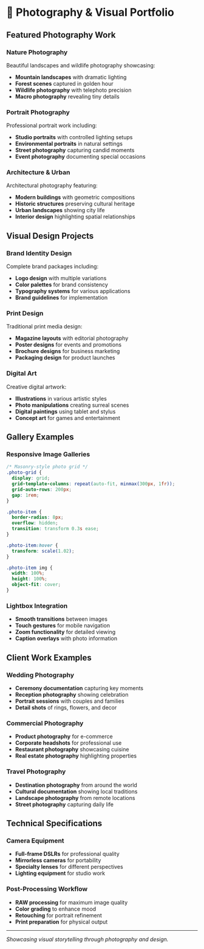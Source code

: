 # 📸 Photography & Visual Portfolio

## Featured Photography Work

### Nature Photography
Beautiful landscapes and wildlife photography showcasing:
- **Mountain landscapes** with dramatic lighting
- **Forest scenes** captured in golden hour
- **Wildlife photography** with telephoto precision
- **Macro photography** revealing tiny details

### Portrait Photography
Professional portrait work including:
- **Studio portraits** with controlled lighting setups
- **Environmental portraits** in natural settings
- **Street photography** capturing candid moments
- **Event photography** documenting special occasions

### Architecture & Urban
Architectural photography featuring:
- **Modern buildings** with geometric compositions
- **Historic structures** preserving cultural heritage
- **Urban landscapes** showing city life
- **Interior design** highlighting spatial relationships

## Visual Design Projects

### Brand Identity Design
Complete brand packages including:
- **Logo design** with multiple variations
- **Color palettes** for brand consistency
- **Typography systems** for various applications
- **Brand guidelines** for implementation

### Print Design
Traditional print media design:
- **Magazine layouts** with editorial photography
- **Poster designs** for events and promotions
- **Brochure designs** for business marketing
- **Packaging design** for product launches

### Digital Art
Creative digital artwork:
- **Illustrations** in various artistic styles
- **Photo manipulations** creating surreal scenes
- **Digital paintings** using tablet and stylus
- **Concept art** for games and entertainment

## Gallery Examples

### Responsive Image Galleries
```css
/* Masonry-style photo grid */
.photo-grid {
  display: grid;
  grid-template-columns: repeat(auto-fit, minmax(300px, 1fr));
  grid-auto-rows: 200px;
  gap: 1rem;
}

.photo-item {
  border-radius: 8px;
  overflow: hidden;
  transition: transform 0.3s ease;
}

.photo-item:hover {
  transform: scale(1.02);
}

.photo-item img {
  width: 100%;
  height: 100%;
  object-fit: cover;
}
```

### Lightbox Integration
- **Smooth transitions** between images
- **Touch gestures** for mobile navigation
- **Zoom functionality** for detailed viewing
- **Caption overlays** with photo information

## Client Work Examples

### Wedding Photography
- **Ceremony documentation** capturing key moments
- **Reception photography** showing celebration
- **Portrait sessions** with couples and families
- **Detail shots** of rings, flowers, and decor

### Commercial Photography
- **Product photography** for e-commerce
- **Corporate headshots** for professional use
- **Restaurant photography** showcasing cuisine
- **Real estate photography** highlighting properties

### Travel Photography
- **Destination photography** from around the world
- **Cultural documentation** showing local traditions
- **Landscape photography** from remote locations
- **Street photography** capturing daily life

## Technical Specifications

### Camera Equipment
- **Full-frame DSLRs** for professional quality
- **Mirrorless cameras** for portability
- **Specialty lenses** for different perspectives
- **Lighting equipment** for studio work

### Post-Processing Workflow
- **RAW processing** for maximum image quality
- **Color grading** to enhance mood
- **Retouching** for portrait refinement
- **Print preparation** for physical output

---
*Showcasing visual storytelling through photography and design.*
